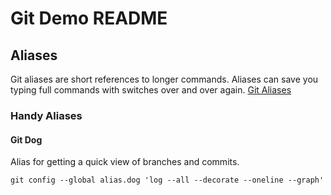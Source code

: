 # Git Demo README

## Aliases

Git aliases are short references to longer commands. Aliases can save you typing full commands with switches over and over again. [Git Aliases](https://git-scm.com/book/en/v2/Git-Basics-Git-Aliases)

### Handy Aliases

#### Git Dog

Alias for getting a quick view of branches and commits.

`git config --global alias.dog 'log --all --decorate --oneline --graph'`
